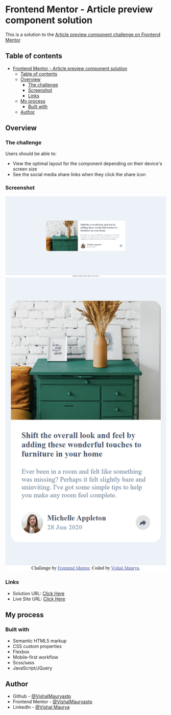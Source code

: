 # Frontend Mentor - Article preview component solution

This is a solution to the [Article preview component challenge on Frontend Mentor](https://www.frontendmentor.io/challenges/article-preview-component-dYBN_pYFT)

## Table of contents

- [Frontend Mentor - Article preview component solution](#frontend-mentor---article-preview-component-solution)
  - [Table of contents](#table-of-contents)
  - [Overview](#overview)
    - [The challenge](#the-challenge)
    - [Screenshot](#screenshot)
    - [Links](#links)
  - [My process](#my-process)
    - [Built with](#built-with)
  - [Author](#author)

## Overview

### The challenge

Users should be able to:

- View the optimal layout for the component depending on their device's screen size
- See the social media share links when they click the share icon

### Screenshot

![Desktop View](./src/images/desktop.jpeg)
![Mobile View](./src/images/mobile.png)

### Links
- Solution URL: [Click Here](https://www.github.com/VishalMauryastp/article-preview-component-master)
- Live Site URL: [Click Here](https://vishalmauryastp.github.io/article-preview-component-master/)

## My process

### Built with

- Semantic HTML5 markup
- CSS custom properties
- Flexbox
- Mobile-first workflow
- Scss/sass
- JavaScript/JQuery

## Author

- Github - [@VishalMauryastp](https://www.github.com/VishalMauryastp)
- Frontend Mentor - [@VishalMauryastp](https://www.frontendmentor.io/profile/VishalMauryastp)
- LinkedIn - [@Vishal Maurya](https://www.twitter.com/yourusername)
